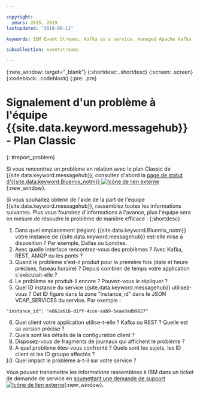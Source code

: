 ```yaml
---

copyright:
  years: 2015, 2019
lastupdated: "2018-09-11"

keywords: IBM Event Streams, Kafka as a service, managed Apache Kafka

subcollection: eventstreams

---
```


{:new_window: target="_blank"}
{:shortdesc: .shortdesc}
{:screen: .screen}
{:codeblock: .codeblock}
{:pre: .pre}



# Signalement d'un problème à l'équipe {{site.data.keyword.messagehub}} - Plan Classic 
{: #report_problem}

Si vous rencontrez un problème en relation avec le plan Classic de {{site.data.keyword.messagehub}}, consultez d'abord la [page de statut d'{{site.data.keyword.Bluemix_notm}} ![Icône de lien externe](../../icons/launch-glyph.svg "Icône de lien externe")](https://cloud.ibm.com/status?selected=status){:new_window}. 

Si vous souhaitez obtenir de l'aide de la part de l'équipe {{site.data.keyword.messagehub}}, rassemblez toutes les informations suivantes. Plus vous fournirez d'informations à l'avance, plus l'équipe sera en mesure de résoudre le problème de manière efficace :
{:shortdesc}

1. Dans quel emplacement (région) {{site.data.keyword.Bluemix_notm}} votre instance de {{site.data.keyword.messagehub}} est-elle mise à disposition ?  Par exemple, Dallas ou Londres. 
2. Avec quelle interface rencontrez-vous des problèmes ? Avec Kafka, REST, AMQP ou les ponts ?
3. Quand le problème s'est-il produit pour la première fois (date et heure précises, fuseau horaire) ? Depuis combien de temps votre application s'exécutait-elle ?
4. Le problème se produit-il encore ? Pouvez-vous le répliquer ?
5. Quel ID instance du service {{site.data.keyword.messagehub}} utilisez-vous ? 
Cet ID figure dans la zone "instance_id" dans le JSON VCAP_SERVICES du service. Par exemple :
 ```
 "instance_id": "e662a61b-d1ff-4cce-aab9-5eae9adb9827"
 ```
6. Quel client votre application utilise-t-elle ? Kafka ou REST ? Quelle est sa version précise ?
7. Quels sont les détails de la configuration client ?
8. Disposez-vous de fragments de journaux qui affichent le problème ?
9. A quel problème êtes-vous confronté ? Quels sont les sujets, les ID client et les ID groupe affectés ?
10. Quel impact le problème a-t-il sur votre service ?


Vous pouvez transmettre les informations rassemblées à IBM dans un ticket de demande de service en [soumettant une demande de support ![Icône de lien externe](../../icons/launch-glyph.svg "Icône de lien externe")](/docs/get-support?topic=get-support-getting-customer-support#using-avatar){:new_window}.










